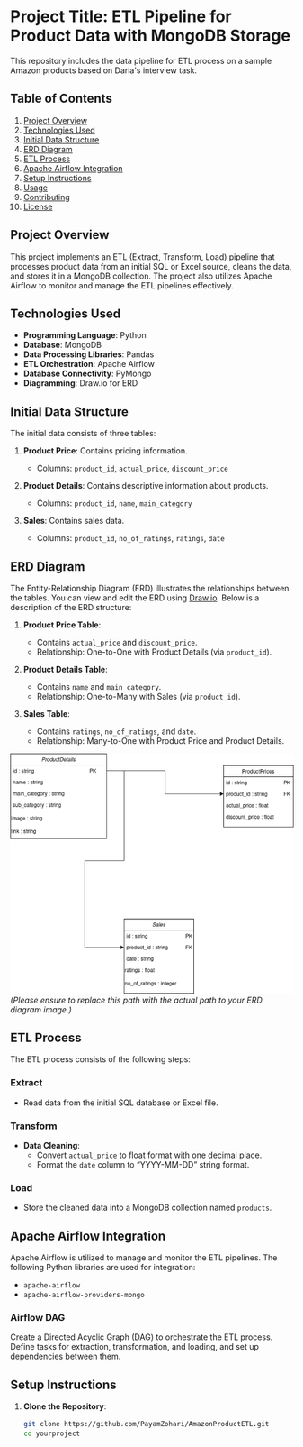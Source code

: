 # Project Title: ETL Pipeline for Product Data with MongoDB Storage
This repository includes the data pipeline for ETL process on a sample Amazon products based on Daria's interview task.


## Table of Contents
1. [Project Overview](#project-overview)
2. [Technologies Used](#technologies-used)
3. [Initial Data Structure](#initial-data-structure)
4. [ERD Diagram](#erd-diagram)
5. [ETL Process](#etl-process)
6. [Apache Airflow Integration](#apache-airflow-integration)
7. [Setup Instructions](#setup-instructions)
8. [Usage](#usage)
9. [Contributing](#contributing)
10. [License](#license)

## Project Overview
This project implements an ETL (Extract, Transform, Load) pipeline that processes product data from an initial SQL or Excel source, cleans the data, and stores it in a MongoDB collection. The project also utilizes Apache Airflow to monitor and manage the ETL pipelines effectively.

## Technologies Used
- **Programming Language**: Python
- **Database**: MongoDB
- **Data Processing Libraries**: Pandas
- **ETL Orchestration**: Apache Airflow
- **Database Connectivity**: PyMongo
- **Diagramming**: Draw.io for ERD

## Initial Data Structure
The initial data consists of three tables:
1. **Product Price**: Contains pricing information.
   - Columns: `product_id`, `actual_price`, `discount_price`
   
2. **Product Details**: Contains descriptive information about products.
   - Columns: `product_id`, `name`, `main_category`

3. **Sales**: Contains sales data.
   - Columns: `product_id`, `no_of_ratings`, `ratings`, `date`

## ERD Diagram
The Entity-Relationship Diagram (ERD) illustrates the relationships between the tables. You can view and edit the ERD using [Draw.io](https://app.diagrams.net/). Below is a description of the ERD structure:

1. **Product Price Table**:
   - Contains `actual_price` and `discount_price`.
   - Relationship: One-to-One with Product Details (via `product_id`).

2. **Product Details Table**:
   - Contains `name` and `main_category`.
   - Relationship: One-to-Many with Sales (via `product_id`).

3. **Sales Table**:
   - Contains `ratings`, `no_of_ratings`, and `date`.
   - Relationship: Many-to-One with Product Price and Product Details.

![ERD Diagram](./documents/Amazon%20Products%20-%20Daria.png)  
*(Please ensure to replace this path with the actual path to your ERD diagram image.)*

## ETL Process
The ETL process consists of the following steps:

### Extract
- Read data from the initial SQL database or Excel file.

### Transform
- **Data Cleaning**:
  - Convert `actual_price` to float format with one decimal place.
  - Format the `date` column to “YYYY-MM-DD” string format.

### Load
- Store the cleaned data into a MongoDB collection named `products`.

## Apache Airflow Integration
Apache Airflow is utilized to manage and monitor the ETL pipelines. The following Python libraries are used for integration:
- `apache-airflow`
- `apache-airflow-providers-mongo`

### Airflow DAG
Create a Directed Acyclic Graph (DAG) to orchestrate the ETL process. Define tasks for extraction, transformation, and loading, and set up dependencies between them.

## Setup Instructions
1. **Clone the Repository**:
   ```bash
   git clone https://github.com/PayamZohari/AmazonProductETL.git
   cd yourproject